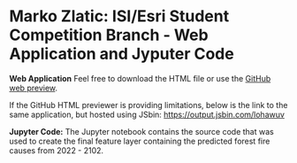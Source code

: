 # Marko Zlatic: ISI/Esri Student Competition Branch - Web Application and Jyputer Code

**Web Application**
Feel free to download the HTML file or use the [GitHub web preview](https://htmlpreview.github.io/?https://github.com/mzlatic1/MZ_ISI_Esri_Student_Competition/blob/gh-pages/isi_cmp_html.html).

If the GitHub HTML previewer is providing limitations, below is the link to the same application, but hosted using JSbin:
https://output.jsbin.com/lohawuv

**Jupyter Code:** The Jupyter notebook contains the source code that was used to create the final feature layer containing the predicted forest fire causes from 2022 - 2102.
